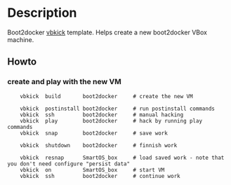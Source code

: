 # Description

Boot2docker [vbkick](https://github.com/wilas/vbkick) template. Helps create a new boot2docker VBox machine.

## Howto

### create and play with the new VM
```
    vbkick  build       boot2docker     # create the new VM

    vbkick  postinstall boot2docker     # run postinstall commands
    vbkick  ssh         boot2docker     # manual hacking
    vbkick  play        boot2docker     # hack by running play commands
    vbkick  snap        boot2docker     # save work

    vbkick  shutdown    boot2docker     # finnish work

    vbkick  resnap      SmartOS_box     # load saved work - note that you don't need configure "persist data"
    vbkick  on          SmartOS_box     # start VM
    vbkick  ssh         boot2docker     # continue work
```
